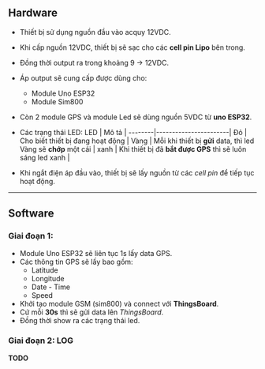 ## Hardware
- Thiết bị sử dụng nguồn đầu vào acquy 12VDC.
- Khi cấp nguồn 12VDC, thiết bị sẽ sạc cho các **cell pin Lipo** bên trong.
- Đồng thời output ra trong khoảng 9 -> 12VDC.
- Áp output sẽ cung cấp được dùng cho:
	+ Module Uno ESP32
	+ Module Sim800
- Còn 2 module GPS và module Led sẽ dùng nguồn 5VDC từ **uno ESP32**.
- Các trạng thái LED:
LED	|	Mô tả		|
--------|-----------------------|
Đỏ	| Cho biết thiết bị đang hoạt động |
Vàng	| Mỗi khi thiết bị **gửi** data, thì led Vàng sẽ **chớp** một cái |
xanh	| Khi thiết bị đã **bắt được GPS** thì sẽ luôn sáng led xanh | 

- Khi ngắt điện áp đầu vào, thiết bị sẽ lấy nguồn từ các *cell pin* để tiếp tục hoạt động.

------------------------------------------------------------------------------------------------
## Software
### Giai đoạn 1: 
- Module Uno ESP32 sẽ liên tục 1s lấy data GPS.
- Các thông tin GPS sẽ lấy bao gồm:
	+ Latitude 
	+ Longitude
	+ Date - Time
	+ Speed
- Khởi tạo module GSM (sim800) và connect với **ThingsBoard**.
- Cứ mỗi **30s** thì sẽ gửi data lên *ThingsBoard*.
- Đồng thời show ra các trạng thái led.
### Giai đoạn 2: LOG
**TODO**


